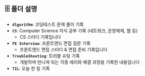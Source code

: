 ## 🗄️ 폴더 설명
- **`Algorithm`**: 코딩테스트 문제 풀이 기록
- **`CS`**: Computer Science 지식 공부 기록 (네트워크, 운영체제, 웹 등)
  - CS 스터디 기록입니다
- **`FE Interview`**: 프론트엔드 면접 질문 기록
  - 프론트엔드 면접 스터디 & 면접 준비 기록입니다
- **`TroubleShooting`**: 트러블 슈팅 기록
  - 개발하며 만나게 되는 각종 에러와 해결 과정을 기록한 내용입니다
- **`TIL`**: 오늘 한 일 기록
